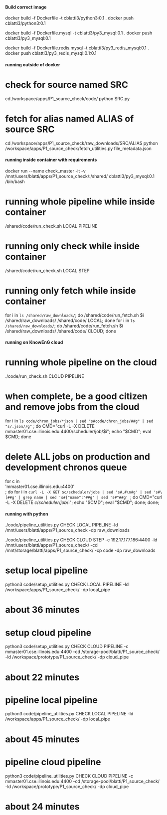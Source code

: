 #### Build correct image

docker build -f Dockerfile -t cblatti3/python3:0.1 .
docker push cblatti3/python3:0.1

docker build -f Dockerfile.mysql -t cblatti3/py3_mysql:0.1 .
docker push cblatti3/py3_mysql:0.1

docker build -f Dockerfile.redis.mysql -t cblatti3/py3_redis_mysql:0.1 .
docker push cblatti3/py3_redis_mysql:0.1:0.1

#### running outside of docker
# check for source named SRC
cd /workspace/apps/P1_source_check/code/
python SRC.py

# fetch for alias named ALIAS of source SRC
cd /workspace/apps/P1_source_check/raw_downloads/SRC/ALIAS
python /workspace/apps/P1_source_check/fetch_utilities.py file_metadata.json


#### running inside container with requirements
docker run --name check_master -it -v /mnt/users/blatti/apps/P1_source_check/:/shared/ cblatti3/py3_mysql:0.1 /bin/bash

# running whole pipeline while inside container
/shared/code/run_check.sh LOCAL PIPELINE

# running only check while inside container
/shared/code/run_check.sh LOCAL STEP

# running only fetch while inside container
for i in `ls /shared/raw_downloads/`; do /shared/code/run_fetch.sh $i /shared/raw_downloads/ /shared/code/ LOCAL; done
for i in `ls /shared/raw_downloads/`; do /shared/code/run_fetch.sh $i /shared/raw_downloads/ /shared/code/ CLOUD; done

#### running on KnowEnG cloud

# running whole pipeline on the cloud
./code/run_check.sh CLOUD PIPELINE
# when complete, be a good citizen and remove jobs from the cloud
for i in `ls code/chron_jobs/*json | sed "s#code/chron_jobs/##g" | sed "s/.json//g"` ; do CMD="curl -L -X DELETE mmaster01.cse.illinois.edu:4400/scheduler/job/$i"; echo "$CMD"; eval $CMD; done

# delete ALL jobs on production and development chronos queue
for c in \
'mmaster01.cse.illinois.edu:4400' \
; do
    for i in `curl -L -X GET $c/scheduler/jobs | sed 's#,#\n#g' | sed 's#\[##g' | grep name | sed 's#{"name":"##g' | sed 's#"##g' `; do
            CMD="curl -L -X DELETE $c/scheduler/job/$i";
            echo "$CMD";
            eval "$CMD";
    done;
done;

#### running with python
./code/pipeline_utilities.py CHECK LOCAL PIPELINE -ld /mnt/users/blatti/apps/P1_source_check -dp raw_downloads


./code/pipeline_utilities.py CHECK CLOUD STEP -c 192.17.177.186:4400 -ld /mnt/users/blatti/apps/P1_source_check/ -cd /mnt/storage/blatti/apps/P1_source_check/ -cp code -dp raw_downloads



# setup local pipeline
python3 code/setup_utilities.py CHECK LOCAL PIPELINE -ld /workspace/apps/P1_source_check/ -dp local_pipe
# about 36 minutes

# setup cloud pipeline
python3 code/setup_utilities.py CHECK CLOUD PIPELINE -c mmaster01.cse.illinois.edu:4400 -cd /storage-pool/blatti/P1_source_check/ -ld /workspace/prototype/P1_source_check/ -dp cloud_pipe 
# about 22 minutes

# pipeline local pipeline
python3 code/pipeline_utilities.py CHECK LOCAL PIPELINE -ld /workspace/apps/P1_source_check/ -dp local_pipe
# about 45 minutes

# pipeline cloud pipeline
python3 code/pipeline_utilities.py CHECK CLOUD PIPELINE -c mmaster01.cse.illinois.edu:4400 -cd /storage-pool/blatti/P1_source_check/ -ld /workspace/prototype/P1_source_check/ -dp cloud_pipe 
# about 24 minutes